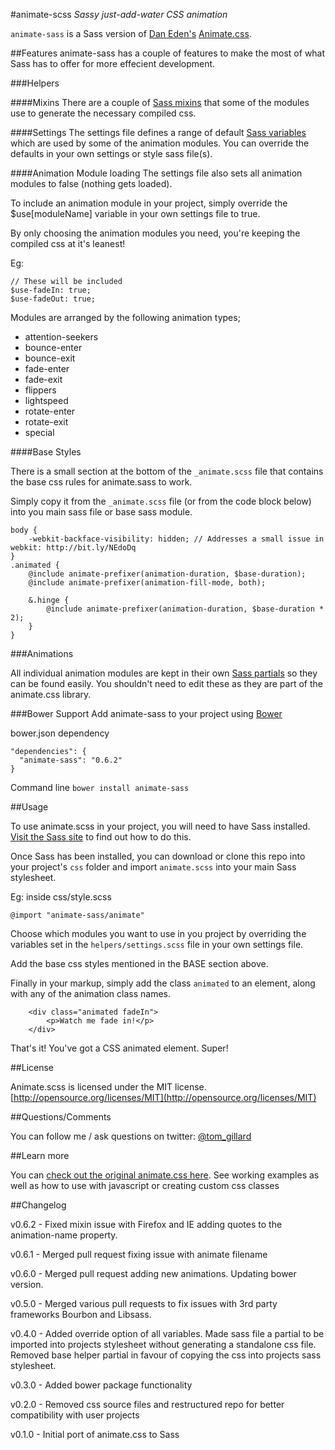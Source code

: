 #animate-scss
*Sassy just-add-water CSS animation*

`animate-sass` is a Sass version of [Dan Eden's](https://github.com/daneden) [Animate.css](https://daneden.me/animate/).

##Features
animate-sass has a couple of features to make the most of what Sass has to offer for more effecient development.

###Helpers

####Mixins
There are a couple of [Sass mixins](http://sass-lang.com/documentation/file.SASS_REFERENCE.html#mixins) that some of the modules use to generate the necessary compiled css.

####Settings
The settings file defines a range of default [Sass variables](http://sass-lang.com/documentation/file.SASS_REFERENCE.html#variables_) which are used by some of the animation modules. You can override the defaults in your own settings or style sass file(s).


####Animation Module loading
The settings file also sets all animation modules to false (nothing gets loaded).

To include an animation module in your project, simply override the $use[moduleName] variable in your own settings file to true.

By only choosing the animation modules you need, you're keeping the compiled css at it's leanest!

Eg:
````
// These will be included
$use-fadeIn: true;
$use-fadeOut: true;
````

Modules are arranged by the following animation types;

- attention-seekers
- bounce-enter
- bounce-exit
- fade-enter
- fade-exit
- flippers
- lightspeed
- rotate-enter
- rotate-exit
- special


####Base Styles

There is a small section at the bottom of the `_animate.scss` file that contains the base css rules for animate.sass to work.

Simply copy it from the `_animate.scss` file (or from the code block below) into you main sass file or base sass module.

````
body {
	-webkit-backface-visibility: hidden; // Addresses a small issue in webkit: http://bit.ly/NEdoDq
}
.animated {
	@include animate-prefixer(animation-duration, $base-duration);
	@include animate-prefixer(animation-fill-mode, both);

	&.hinge {
		@include animate-prefixer(animation-duration, $base-duration * 2);
	}
}

````

###Animations

All individual animation modules are kept in their own [Sass partials](http://sass-lang.com/documentation/file.SASS_REFERENCE.html#partials) so they can be found easily. You shouldn't need to edit these as they are part of the animate.css library.

###Bower Support
Add animate-sass to your project using [Bower](http://bower.io)

bower.json dependency
````
"dependencies": {
  "animate-sass": "0.6.2"
}
````

Command line
`bower install animate-sass`


##Usage

To use animate.scss in your project, you will need to have Sass installed. [Visit the Sass site](http://sass-lang.com/) to find out how to do this.

Once Sass has been installed, you can download or clone this repo into your project's `css` folder and import `animate.scss` into your main Sass stylesheet.

Eg: inside css/style.scss
````
@import "animate-sass/animate"
````

Choose which modules you want to use in you project by overriding the variables set in the `helpers/settings.scss` file in your own settings file.

Add the base css styles mentioned in the BASE section above.

Finally in your markup, simply add the class `animated` to an element, along with any of the animation class names.

````
    <div class="animated fadeIn">
    	<p>Watch me fade in!</p>
    </div>
````

That's it! You've got a CSS animated element. Super!


##License

Animate.scss is licensed under the MIT license. [http://opensource.org/licenses/MIT](http://opensource.org/licenses/MIT)


##Questions/Comments

You can follow me / ask questions on twitter: [@tom_gillard](http://www.twitter.com/tom_gillard)


##Learn more

You can [check out the original animate.css here](http://daneden.me/animate). See working examples as well as how to use with javascript or creating custom css classes


##Changelog

v0.6.2 - Fixed mixin issue with Firefox and IE adding quotes to the animation-name property.

v0.6.1 - Merged pull request fixing issue with animate filename

v0.6.0 - Merged pull request adding new animations. Updating bower version.

v0.5.0 - Merged various pull requests to fix issues with 3rd party frameworks Bourbon and Libsass.

v0.4.0 - Added override option of all variables. Made sass file a partial to be imported into projects stylesheet without generating a standalone css file. Removed base helper partial in favour of copying the css into projects sass stylesheet.

v0.3.0 - Added bower package functionality

v0.2.0 - Removed css source files and restructured repo for better compatibility with user projects

v0.1.0 - Initial port of animate.css to Sass
